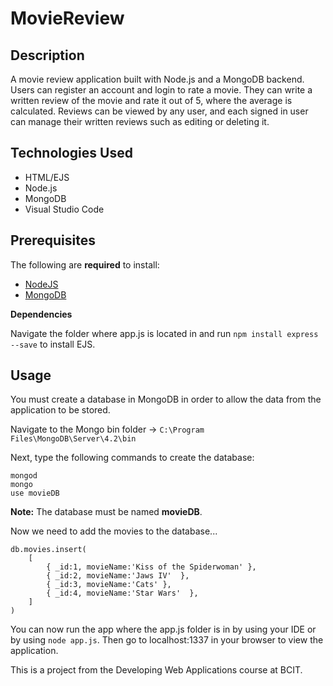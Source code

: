 # MovieReview

## Description
A movie review application built with Node.js and a MongoDB backend. Users can register an account and login to rate a movie. They can write a written review of the movie and rate it out of 5, where the average is calculated. Reviews can be viewed by any user, and each signed in user can manage their written reviews such as editing or deleting it.

## Technologies Used
  - HTML/EJS
  - Node.js
  - MongoDB
  - Visual Studio Code
  
## Prerequisites
The following are **required** to install:
  - [NodeJS](https://nodejs.org/en/)
  - [MongoDB](https://www.mongodb.com/try/download/community)
  
**Dependencies**

Navigate the folder where app.js is located in and run `npm install express --save` to install EJS.

## Usage
You must create a database in MongoDB in order to allow the data from the application to be stored.

Navigate to the Mongo bin folder -> `C:\Program Files\MongoDB\Server\4.2\bin`

Next, type the following commands to create the database: 

```
mongod
mongo
use movieDB
```

**Note:** The database must be named **movieDB**.

Now we need to add the movies to the database...

```
db.movies.insert(
    [
        { _id:1, movieName:'Kiss of the Spiderwoman' },
        { _id:2, movieName:'Jaws IV'  },
        { _id:3, movieName:'Cats' },
        { _id:4, movieName:'Star Wars'  },
    ]
)
```

You can now run the app where the app.js folder is in by using your IDE or by using `node app.js`. Then go to localhost:1337 in your browser to view the application.

This is a project from the Developing Web Applications course at BCIT.
